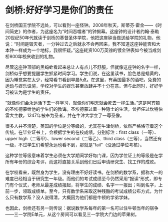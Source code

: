 # 剑桥:好好学习是你们的责任

在剑桥国王学院不远处，可以看到一座怪钟。2008年秋天，斯蒂芬·霍金——《时间简史》的作者，为这座名为“时间吞噬者”的钟揭幕。这座钟的设计者约翰·泰勒20世纪50年代就读于剑桥的基督圣体学院，他把这座钟当做送给学院的礼物，他说：“时间是毁灭者，一分钟过去之后就永不会再回来，我不知道这座钟能否和大本钟一样成为一个地标，我很怀疑。”这座耗资100万英镑的镀金钟表如今被当成剑桥800年校庆收到的礼物。

尽管这座钟顶部的黑蚂蚱看起来总让人有点儿不舒服，但就像这座钟的名字一样，剑桥似乎想要提醒学生抓紧时间学习。学生们说，在这里读书，脸色总是蜡黄的，因为睡觉实在太少，经常看书看到早晨5点。在这里，有英国最多的酒吧，免费的运动与娱乐设施，学校对学生的娱乐甚至放肆并不十分在意。但与此同时，好好学习被认为是学生的责任。

“就像你们会永远活下去一样学习，就像你们明天就会死去一样生活。”这是阿宾顿的圣埃德蒙给他的学生们的教诲。圣埃德蒙过着一种隐士的生活，曾担任过坎特伯雷大主教，1247年被奉为圣者，并在牛津大学立了一尊圣像。

很多人并不清楚，英国的学位是分等级的，尤其在牛津剑桥，依然严格恪守着这个传统。在毕业证书上，会根据学生的在校成绩，分别标注：first class（一等）、upper high（二等甲）、lower second（二等乙）、third class（三等），当然还有一级，不过学生们希望永远也看不到，那就是“fail”（没通过学位考核）。

这种学位等级意味着学生必须在大学期间学好每门课，因为学位证上的等级是在学所有年份的综合考评，而这将直接关系到他们日后申请研究生、找工作的成败。

在学校看来，既然身为学生，没有理由不好好读书。在剑桥的数学系，据称大一的难度已经相当于研究生一年级。而他们的考试成绩至今仍然采用“报读”形式，即专门有个仪式，老师从最差成绩报起，将学生的成绩、名字一一报出；叫到名字，上前一步，领取成绩单。至今，只有数学系采取这种残酷的考试成绩公布方式，为什么只有数学系？没人说得清，大概因为他们都是牛顿的学弟学妹。

也因此，剑桥还有另一则传说：据说数学系每年的第一名可以住牛顿当年的宿争——三一学院E单元，从这个房间可以看见三一学院大门边的苹果树。